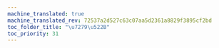 ```yaml
---
machine_translated: true
machine_translated_rev: 72537a2d527c63c07aa5d2361a8829f3895cf2bd
toc_folder_title: "\u7279\u522B"
toc_priority: 31
---
```



